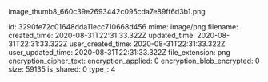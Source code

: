image_thumb8_660c39e2693442c095cda7e89ff6d3b1.png

id: 3290fe72c01648dda11ecc710668d456
mime: image/png
filename: 
created_time: 2020-08-31T22:31:33.322Z
updated_time: 2020-08-31T22:31:33.322Z
user_created_time: 2020-08-31T22:31:33.322Z
user_updated_time: 2020-08-31T22:31:33.322Z
file_extension: png
encryption_cipher_text: 
encryption_applied: 0
encryption_blob_encrypted: 0
size: 59135
is_shared: 0
type_: 4